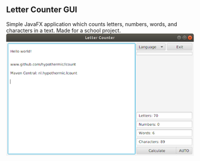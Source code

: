 ## Letter Counter GUI
Simple JavaFX application which counts letters, numbers, words, and characters in a text. Made for a school project.
<kbd>![preview](preview.png)</td></tr></kbd>